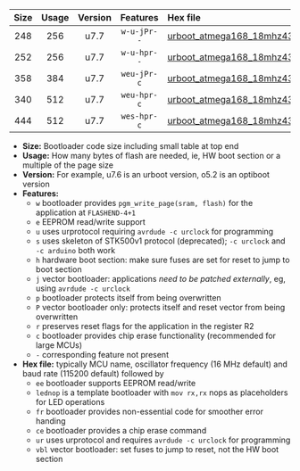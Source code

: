 |Size|Usage|Version|Features|Hex file|
|:-:|:-:|:-:|:-:|:--|
|248|256|u7.7|`w-u-jPr--`|[urboot_atmega168_18mhz432_460800bps_lednop_ur_vbl.hex](https://raw.githubusercontent.com/stefanrueger/urboot.hex/main/mcus/atmega168/fcpu_18mhz432/460800_bps/urboot_atmega168_18mhz432_460800bps_lednop_ur_vbl.hex)|
|252|256|u7.7|`w-u-hpr--`|[urboot_atmega168_18mhz432_460800bps_lednop_fr_ur.hex](https://raw.githubusercontent.com/stefanrueger/urboot.hex/main/mcus/atmega168/fcpu_18mhz432/460800_bps/urboot_atmega168_18mhz432_460800bps_lednop_fr_ur.hex)|
|358|384|u7.7|`weu-jPr-c`|[urboot_atmega168_18mhz432_460800bps_ee_lednop_fr_ce_ur_vbl.hex](https://raw.githubusercontent.com/stefanrueger/urboot.hex/main/mcus/atmega168/fcpu_18mhz432/460800_bps/urboot_atmega168_18mhz432_460800bps_ee_lednop_fr_ce_ur_vbl.hex)|
|340|512|u7.7|`weu-hpr-c`|[urboot_atmega168_18mhz432_460800bps_ee_lednop_fr_ce_ur.hex](https://raw.githubusercontent.com/stefanrueger/urboot.hex/main/mcus/atmega168/fcpu_18mhz432/460800_bps/urboot_atmega168_18mhz432_460800bps_ee_lednop_fr_ce_ur.hex)|
|444|512|u7.7|`wes-hpr-c`|[urboot_atmega168_18mhz432_460800bps_ee_lednop_fr_ce.hex](https://raw.githubusercontent.com/stefanrueger/urboot.hex/main/mcus/atmega168/fcpu_18mhz432/460800_bps/urboot_atmega168_18mhz432_460800bps_ee_lednop_fr_ce.hex)|

- **Size:** Bootloader code size including small table at top end
- **Usage:** How many bytes of flash are needed, ie, HW boot section or a multiple of the page size
- **Version:** For example, u7.6 is an urboot version, o5.2 is an optiboot version
- **Features:**
  + `w` bootloader provides `pgm_write_page(sram, flash)` for the application at `FLASHEND-4+1`
  + `e` EEPROM read/write support
  + `u` uses urprotocol requiring `avrdude -c urclock` for programming
  + `s` uses skeleton of STK500v1 protocol (deprecated); `-c urclock` and `-c arduino` both work
  + `h` hardware boot section: make sure fuses are set for reset to jump to boot section
  + `j` vector bootloader: applications *need to be patched externally*, eg, using `avrdude -c urclock`
  + `p` bootloader protects itself from being overwritten
  + `P` vector bootloader only: protects itself and reset vector from being overwritten
  + `r` preserves reset flags for the application in the register R2
  + `c` bootloader provides chip erase functionality (recommended for large MCUs)
  + `-` corresponding feature not present
- **Hex file:** typically MCU name, oscillator frequency (16 MHz default) and baud rate (115200 default) followed by
  + `ee` bootloader supports EEPROM read/write
  + `lednop` is a template bootloader with `mov rx,rx` nops as placeholders for LED operations
  + `fr` bootloader provides non-essential code for smoother error handing
  + `ce` bootloader provides a chip erase command
  + `ur` uses urprotocol and requires `avrdude -c urclock` for programming
  + `vbl` vector bootloader: set fuses to jump to reset, not the HW boot section
